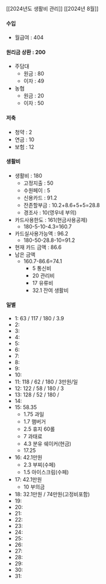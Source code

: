 [[2024년도 생활비 관리]]
[[2024년 8월]]

#### 수입
- 월급여 : 404

#### 원리금 상환 : 200
- 주담대
	- 원금 : 80
	- 이자 : 49
- 농협
	- 원금 : 20
	- 이자 : 50

#### 저축
- 청약 : 2
- 연금 : 10
- 보험 : 12

#### 생활비
- 생활비 : 180
	- 고정지출 : 50
	- 수원페이 : 5
	- 신용카드 : 91.2
	- 잔존할부금 : 10.2+8.6+5+5=28.8
	- 경조사 : 10(영우네 부의)
- 카드사용한도 : 161(현금사용공제)
	- 180-5-10-4.3=160.7
- 카드실사용가능액 : 96.2
	- 180-50-28.8-10=91.2
- 현재 카드 금액 : 86.6
- 남은 금액
	- 160.7-86.6=74.1
		- 5 통신비
		- 20 관리비
		- 17 유류비 
		- 32.1 잔여 생활비

#### 일별
- 1: 63 / 117 / 180 / 3.9
- 2: 
- 3: 
- 4: 
- 5: 
- 6:
- 7: 
- 8: 
- 9: 
- 10: 
- 11: 118 / 62 / 180 / 3만원/일
- 12: 122 / 58 / 180 / 3
- 13: 128 / 52 / 180 / 
- 14: 
- 15: 58.35
	- 1.75 과일
	- 1.7 햄버거
	- 2.5 휴지 60롤
	- 7 과태료
	- 4.3 분유 쉐이커(현금)
	- 17.25
- 16: 42.1만원
	- 2.3 부찌(수페)
	- 1.5 아이스크림(수페)
- 17: 42.1만원
	- 10 부의금
- 18: 32.1만원 / 74만원(고정비포함)
- 19: 
- 20: 
- 21: 
- 22: 
- 23: 
- 24: 
- 25: 
- 26: 
- 27: 
- 28: 
- 29: 
- 30: 
- 31: 